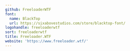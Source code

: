 ```yaml
---
github: FreeloaderWTF
font:
  name: BlackTop
  url: https://sixabovestudios.com/store/blacktop-font/
logohandle: freeloaderwtf
sort: freeloaderwtf
title: Freeloader.WTF
website: 'https://www.freeloader.wtf/'
---
```

